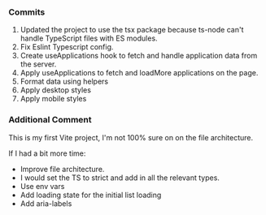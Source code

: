 ### Commits

1. Updated the project to use the tsx package because ts-node can't handle TypeScript files with ES modules.
2. Fix Eslint Typescript config.
3. Create useApplications hook to fetch and handle application data from the server.
4. Apply useApplications to fetch and loadMore applications on the page.
5. Format data using helpers
6. Apply desktop styles
7. Apply mobile styles

### Additional Comment

This is my first Vite project, I'm not 100% sure on on the file architecture.

If I had a bit more time:

- Improve file architecture.
- I would set the TS to strict and add in all the relevant types.
- Use env vars
- Add loading state for the initial list loading
- Add aria-labels
